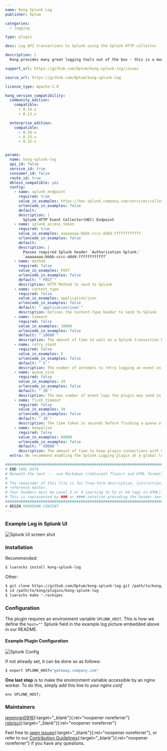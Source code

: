 ```yaml
---
name: Kong Splunk Log
publisher: Optum

categories:
  - logging

type: plugin

desc: Log API transactions to Splunk using the Splunk HTTP collector

description: |
  Kong provides many great logging tools out of the box - this is a modified version of the Kong HTTP logging plugin that has been refactored and tailored to work with Splunk.

support_url: https://github.com/Optum/kong-splunk-log/issues

source_url: https://github.com/Optum/kong-splunk-log

license_type: Apache-2.0

kong_version_compatibility:
  community_edition:
    compatible:
      - 0.14.x
      - 0.13.x

  enterprise_edition:
    compatible:
      - 0.34-x
      - 0.33-x
      - 0.32-x


params:
  name: kong-splunk-log
  api_id: false
  service_id: true
  consumer_id: false
  route_id: true
  dbless_compatible: yes
  config:
    - name: splunk_endpoint
      required: true
      value_in_examples: https://hec-splunk.company.com/services/collector
      urlencode_in_examples: false
      default:
      description: |
        Splunk HTTP Event Collector(HEC) Endpoint
    - name: splunk_access_token
      required: true
      value_in_examples: aaaaaaaa-bbbb-cccc-dddd-ffffffffffff
      urlencode_in_examples: false
      default:
      description: |
        Passes required Splunk header `Authorization Splunk:`
        `aaaaaaaa-bbbb-cccc-dddd-ffffffffffff`
    - name: method
      required: false
      value_in_examples: POST
      urlencode_in_examples: false
      default: "`POST`"
      description: HTTP Method to send to Splunk
    - name: content_type
      required: false
      value_in_examples: application/json
      urlencode_in_examples: false
      default: "`application/json`"
      description: Defines the Content-Type header to send to Splunk
    - name: timeout
      required: false
      value_in_examples: 10000
      urlencode_in_examples: false
      default: "`10000`"
      description: The amount of time to wait on a Splunk transaction before timing out
    - name: retry_count
      required: false
      value_in_examples: 5
      urlencode_in_examples: false
      default: "`5`"
      description: The number of attempts to retry logging an event on splunk connection errors
    - name: queue_size
      required: false
      value_in_examples: 20
      urlencode_in_examples: false
      default: "`20`"
      description: The max number of event logs the plugin may send in a single request
    - name: flush_timeout
      required: false
      value_in_examples: 30
      urlencode_in_examples: false
      default: "`30`"
      description: The time taken in seconds before flushing a queue of transactions to splunk that has not reached its max `queue_size`
    - name: keepalive
      required: false
      value_in_examples: 60000
      urlencode_in_examples: false
      default: "`60000`"
      description: The amount of time to keep plugin connections with Splunk active
  extra: We recommend enabling the Splunk Logging plugin at a global level.

###############################################################################
# END YAML DATA
# Beneath the next --- use Markdown (redcarpet flavor) and HTML formatting only.
#
# The remainder of this file is for free-form description, instruction, and
# reference matter.
# Your headers must be Level 3 or 4 (parsing to h3 or h4 tags in HTML).
# This is represented by ### or #### notation preceding the header text.
###############################################################################
# BEGIN MARKDOWN CONTENT
---
```


### Example Log in Splunk UI

![Splunk UI screen shot](https://konghq.com/wp-content/uploads/2018/09/SplunkLogSample.png)

### Installation

Recommended:

```bash
$ luarocks install kong-splunk-log
```

Other:

```bash
$ git clone https://github.com/Optum/kong-splunk-log.git /path/to/kong/plugins/kong-splunk-log
$ cd /path/to/kong/plugins/kong-splunk-log
$ luarocks make *.rockspec
```

### Configuration

The plugin requires an environment variable `SPLUNK_HOST`. This is how we define the `host=""` Splunk field in the example log picture embedded above in our README.

#### Example Plugin Configuration

![Splunk Config](https://konghq.com/wp-content/uploads/2018/09/SplunkConfig.png)

If not already set, it can be done so as follows:

```bash
$ export SPLUNK_HOST="gateway.company.com"
```

**One last step** is to make the environment variable accessible by an nginx worker. To do this, simply add this line to your _nginx.conf_

```
env SPLUNK_HOST;
```

### Maintainers

[jeremyjpj0916](https://github.com/jeremyjpj0916){:target="_blank"}{:rel="noopener noreferrer"}  
[rsbrisci](https://github.com/rsbrisci){:target="_blank"}{:rel="noopener noreferrer"}  

Feel free to [open issues](https://github.com/Optum/kong-splunk-log/issues){:target="_blank"}{:rel="noopener noreferrer"}, or refer to our [Contribution Guidelines](https://github.com/Optum/kong-splunk-log/blob/master/CONTRIBUTING.md){:target="_blank"}{:rel="noopener noreferrer"} if you have any questions.
